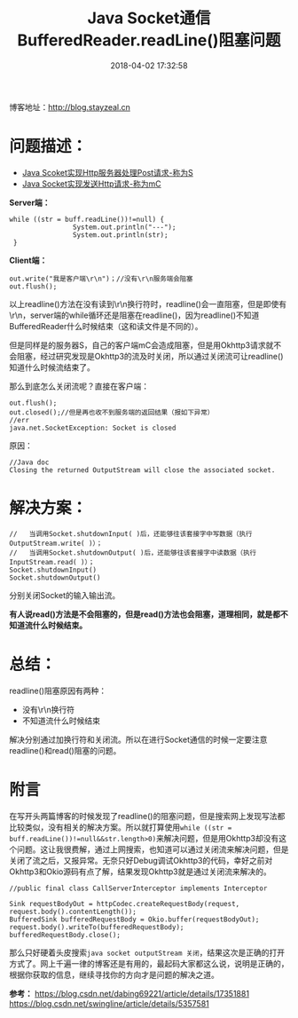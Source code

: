 ﻿---
title: Java Socket通信BufferedReader.readLine()阻塞问题
date: 2018-04-02 17:32:58
tags:
     - Java
     - BufferedReader
     - Socket 
---
博客地址：http://blog.stayzeal.cn

# 问题描述：
- [Java Scoket实现Http服务器处理Post请求-称为S](http://blog.stayzeal.cn/2018/03/29/Java-Scoket%E5%AE%9E%E7%8E%B0Http%E6%9C%8D%E5%8A%A1%E5%99%A8%E5%A4%84%E7%90%86Post%E8%AF%B7%E6%B1%82/)
- [Java Socket实现发送Http请求-称为mC](http://blog.stayzeal.cn/2018/04/01/Java-Socket%E5%AE%9E%E7%8E%B0%E5%8F%91%E9%80%81Http%E8%AF%B7%E6%B1%82/)
<!--more-->

**Server端：**
```  
while ((str = buff.readLine())!=null) {
                System.out.println("---");
                System.out.println(str);
 }
```
**Client端：**
```
out.write("我是客户端\r\n")；//没有\r\n服务端会阻塞
out.flush();
```
以上readline()方法在没有读到\r\n换行符时，readline()会一直阻塞，但是即使有\r\n，server端的while循环还是阻塞在readline()，因为readline()不知道BufferedReader什么时候结束（这和读文件是不同的）。

但是同样是的服务器S，自己的客户端mC会造成阻塞，但是用Okhttp3请求就不会阻塞，经过研究发现是Okhttp3的流及时关闭，所以通过关闭流可让readline()知道什么时候流结束了。

那么到底怎么关闭流呢？直接在客户端：
```
out.flush();
out.closed();//但是再也收不到服务端的返回结果（报如下异常）
//err
java.net.SocketException: Socket is closed
```
原因：
```
//Java doc
Closing the returned OutputStream will close the associated socket.

```

# 解决方案：
```
//   当调用Socket.shutdownInput( )后，还能够往该套接字中写数据（执行OutputStream.write( )）；
//   当调用Socket.shutdownOutput( )后，还能够往该套接字中读数据（执行InputStream.read( )）；
Socket.shutdownInput()
Socket.shutdownOutput()
```
分别关闭Socket的输入输出流。

**有人说read()方法是不会阻塞的，但是read()方法也会阻塞，道理相同，就是都不知道流什么时候结束。**
# 总结：

readline()阻塞原因有两种：
- 没有\r\n换行符
- 不知道流什么时候结束

解决分别通过加换行符和关闭流。所以在进行Socket通信的时候一定要注意readline()和read()阻塞的问题。
# 附言
在写开头两篇博客的时候发现了readline()的阻塞问题，但是搜索网上发现写法都比较类似，没有相关的解决方案。所以就打算使用`while ((str = buff.readLine())!=null&&str.length>0)`来解决问题，但是用Okhttp3却没有这个问题。这让我很费解，通过上网搜索，也知道可以通过关闭流来解决问题，但是关闭了流之后，又报异常。无奈只好Debug调试Okhttp3的代码，幸好之前对Okhttp3和Okio源码有点了解，结果发现Okhttp3就是通过关闭流来解决的。
```
//public final class CallServerInterceptor implements Interceptor

Sink requestBodyOut = httpCodec.createRequestBody(request, request.body().contentLength());
BufferedSink bufferedRequestBody = Okio.buffer(requestBodyOut);
request.body().writeTo(bufferedRequestBody);
bufferedRequestBody.close();
```
那么只好硬着头皮搜索`java socket outputStream 关闭`，结果这次是正确的打开方式了。网上千遍一律的博客还是有用的，最起码大家都这么说，说明是正确的，根据你获取的信息，继续寻找你的方向才是问题的解决之道。

**参考：**
https://blog.csdn.net/dabing69221/article/details/17351881
https://blog.csdn.net/swingline/article/details/5357581